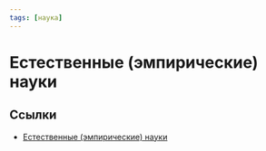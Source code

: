 ```yaml
---
tags: [наука]
---
```

# Естественные (эмпирические) науки

## Ссылки

* [Естественные (эмпирические) науки](https://ru.wikipedia.org/wiki/%D0%95%D1%81%D1%82%D0%B5%D1%81%D1%82%D0%B2%D0%B5%D0%BD%D0%BD%D1%8B%D0%B5_%D0%BD%D0%B0%D1%83%D0%BA%D0%B8 "Естественные науки")
